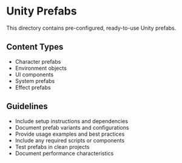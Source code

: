 # Unity Prefabs

This directory contains pre-configured, ready-to-use Unity prefabs.

## Content Types
- Character prefabs
- Environment objects
- UI components
- System prefabs
- Effect prefabs

## Guidelines
- Include setup instructions and dependencies
- Document prefab variants and configurations
- Provide usage examples and best practices
- Include any required scripts or components
- Test prefabs in clean projects
- Document performance characteristics
